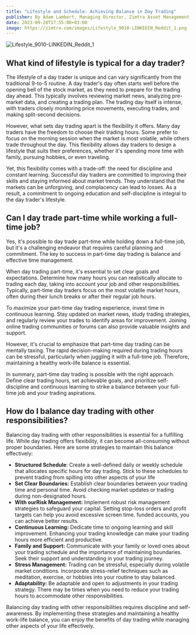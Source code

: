 ```yaml
---
title: "Lifestyle and Schedule: Achieving Balance in Day Trading"
publisher: By Adam Lambert, Managing Director, Zimtra Asset Management
date: 2023-09-28T17:55:00+03:00
image: https://zimtra.com/images/Lifestyle_9010-LINKEDIN_Reddit_1.png
---
```

![Lifestyle_9010-LINKEDIN_Reddit_1](https://zimtra.com/images/Lifestyle_9010-LINKEDIN_Reddit_1.png)

## What kind of lifestyle is typical for a day trader?

The lifestyle of a day trader is unique and can vary significantly from the traditional 9-to-5 routine. A day trader's day often starts well before the opening bell of the stock market, as they need to prepare for the trading day ahead. This typically involves reviewing market news, analyzing pre-market data, and creating a trading plan. The trading day itself is intense, with traders closely monitoring price movements, executing trades, and making split-second decisions.

However, what sets day trading apart is the flexibility it offers. Many day traders have the freedom to choose their trading hours. Some prefer to focus on the morning session when the market is most volatile, while others trade throughout the day. This flexibility allows day traders to design a lifestyle that suits their preferences, whether it's spending more time with family, pursuing hobbies, or even traveling.

Yet, this flexibility comes with a trade-off: the need for discipline and constant learning. Successful day traders are committed to improving their skills and staying informed about market trends. They understand that the markets can be unforgiving, and complacency can lead to losses. As a result, a commitment to ongoing education and self-discipline is integral to the day trader's lifestyle.

## Can I day trade part-time while working a full-time job?

Yes, it's possible to day trade part-time while holding down a full-time job, but it's a challenging endeavor that requires careful planning and commitment. The key to success in part-time day trading is balance and effective time management.

When day trading part-time, it's essential to set clear goals and expectations. Determine how many hours you can realistically allocate to trading each day, taking into account your job and other responsibilities. Typically, part-time day traders focus on the most volatile market hours, often during their lunch breaks or after their regular job hours.

To maximize your part-time day trading experience, invest time in continuous learning. Stay updated on market news, study trading strategies, and regularly review your trades to identify areas for improvement. Joining online trading communities or forums can also provide valuable insights and support.

However, it's crucial to emphasize that part-time day trading can be mentally taxing. The rapid decision-making required during trading hours can be stressful, particularly when juggling it with a full-time job. Therefore, maintaining a healthy work-life balance is essential.

In summary, part-time day trading is possible with the right approach. Define clear trading hours, set achievable goals, and prioritize self-discipline and continuous learning to strike a balance between your full-time job and your trading aspirations.

## How do I balance day trading with other responsibilities?

Balancing day trading with other responsibilities is essential for a fulfilling life. While day trading offers flexibility, it can become all-consuming without proper boundaries. Here are some strategies to maintain this balance effectively:

* **Structured Schedule**: Create a well-defined daily or weekly schedule that allocates specific hours for day trading. Stick to these schedules to prevent trading from spilling into other aspects of your life
* **Set Clear Boundaries:** Establish clear boundaries between your trading time and personal time. Avoid checking market updates or trading during non-designated hours.
* **With ourRisk Management:** Implement robust risk management strategies to safeguard your capital. Setting stop-loss orders and profit targets can help you avoid excessive screen time. funded accounts, you can achieve better results.
* **Continuous Learning:** Dedicate time to ongoing learning and skill improvement. Enhancing your trading knowledge can make your trading hours more efficient and productive.
* **Family and Support:** Communicate with your family or loved ones about your trading schedule and the importance of maintaining boundaries. Seek their support and understanding in your trading journey.
* **Stress Management:** Trading can be stressful, especially during volatile market conditions. Incorporate stress-relief techniques such as meditation, exercise, or hobbies into your routine to stay balanced.
* **Adaptability:** Be adaptable and open to adjustments in your trading strategy. There may be times when you need to reduce your trading hours to accommodate other responsibilities.

Balancing day trading with other responsibilities requires discipline and self-awareness. By implementing these strategies and maintaining a healthy work-life balance, you can enjoy the benefits of day trading while managing other aspects of your life effectively.
